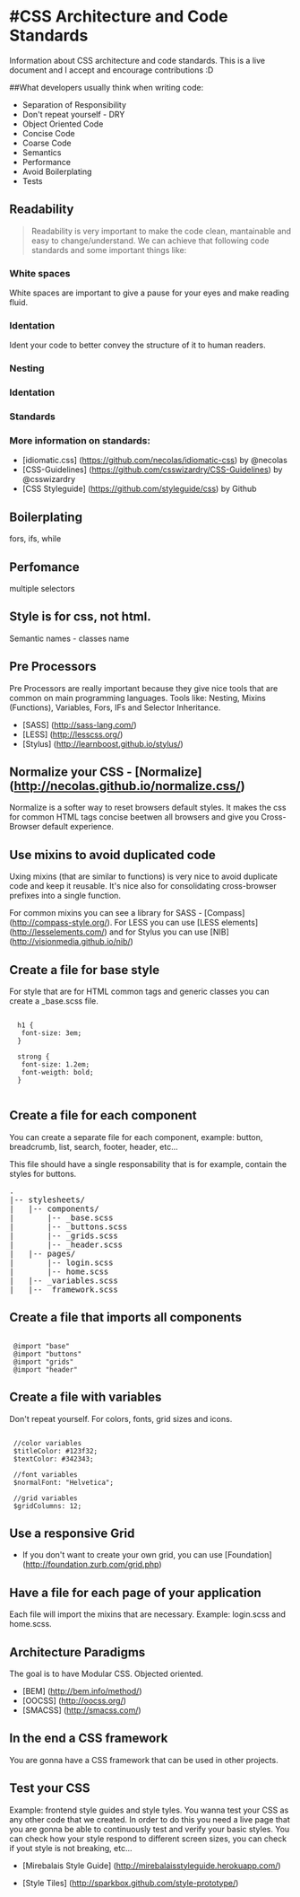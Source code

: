 #CSS Architecture and Code Standards
================

Information about CSS architecture and code standards. This is a live document and I accept and encourage contributions :D

##What developers usually think when writing code:

* Separation of Responsibility
* Don't repeat yourself - DRY
* Object Oriented Code
* Concise Code
* Coarse Code
* Semantics
* Performance
* Avoid Boilerplating
* Tests

## Readability

 > Readability is very important to make the code clean, mantainable and easy to change/understand. We can achieve that following code standards and some important things like:

### White spaces

 White spaces are important to give a pause for your eyes and make reading fluid.

### Identation

 Ident your code to better convey the structure of it to human readers.

### Nesting

### Identation

### Standards

### More information on standards: 
 * [idiomatic.css] (https://github.com/necolas/idiomatic-css) by @necolas
 * [CSS-Guidelines] (https://github.com/csswizardry/CSS-Guidelines) by @csswizardry
 * [CSS Styleguide] (https://github.com/styleguide/css) by Github

## Boilerplating

fors, ifs, while

## Perfomance

multiple selectors

## Style is for css, not html. 

Semantic names - classes name

## Pre Processors 
 
 Pre Processors are really important because they give nice tools that are common on main programming languages. Tools like: Nesting, Mixins (Functions), Variables, Fors, IFs and Selector Inheritance.

 * [SASS] (http://sass-lang.com/)
 * [LESS] (http://lesscss.org/)
 * [Stylus] (http://learnboost.github.io/stylus/)

## Normalize your CSS - [Normalize] (http://necolas.github.io/normalize.css/)
 
 Normalize is a softer way to reset browsers default styles. It makes the css for common HTML tags concise beetwen all browsers and give you Cross-Browser default experience.

## Use mixins to avoid duplicated code

 Uxing mixins (that are similar to functions) is very nice to avoid duplicate code and keep it reusable. It's nice also for consolidating cross-browser prefixes into a single function.

 For common mixins you can see a library for SASS - [Compass] (http://compass-style.org/). For LESS you can use [LESS elements] (http://lesselements.com/) and for Stylus you can use [NIB] (http://visionmedia.github.io/nib/)

## Create a file for base style

 For style that are for HTML common tags and generic classes you can create a _base.scss file.

 <pre lang="css"><code>
  h1 {
   font-size: 3em;
  }

  strong {
   font-size: 1.2em;
   font-weigth: bold;
  }
 </code></pre>

## Create a file for each component

 You can create a separate file for each component, example: button, breadcrumb, list, search, footer, header, etc...
 
 This file should have a single responsability that is for example, contain the styles for buttons.
 
<pre>
.
|-- stylesheets/
|   |-- components/
|       |-- _base.scss
|       |-- _buttons.scss
|       |-- _grids.scss
|       |-- _header.scss
|   |-- pages/
|       |-- login.scss
|       |-- home.scss
|   |-- _variables.scss
|   |-- _framework.scss
</pre> 

## Create a file that imports all components

<pre lang="css"><code>
 @import "base"
 @import "buttons"
 @import "grids"
 @import "header"
</code></pre>


## Create a file with variables 

 Don't repeat yourself. For colors, fonts, grid sizes and icons.
 
<pre lang="css"><code>
 //color variables
 $titleColor: #123f32;
 $textColor: #342343;

 //font variables
 $normalFont: "Helvetica";

 //grid variables
 $gridColumns: 12;
</code></pre>

## Use a responsive Grid
 * If you don't want to create your own grid, you can use [Foundation] (http://foundation.zurb.com/grid.php)

## Have a file for each page of your application

 Each file will import the mixins that are necessary. Example: login.scss and home.scss.

## Architecture Paradigms

The goal is to have Modular CSS. Objected oriented.

 * [BEM] (http://bem.info/method/) 
 * [OOCSS] (http://oocss.org/)
 * [SMACSS] (http://smacss.com/)


## In the end a CSS framework

 You are gonna have a CSS framework that can be used in other projects.

## Test your CSS

  Example: frontend style guides and style tyles.
  You wanna test your CSS as any other code that we created. In order to do this you need a live page that you are gonna be able to continuously test and verify your basic styles. You can check how your style respond to different screen sizes, you can check if yout style is not breaking, etc...

 * [Mirebalais Style Guide] (http://mirebalaisstyleguide.herokuapp.com/)
  
 * [Style Tiles] (http://sparkbox.github.com/style-prototype/)

